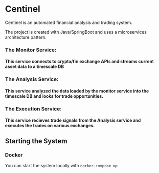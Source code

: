 # Centinel
Centinel is an automated financial analysis and trading system. 

The project is created with Java/SpringBoot and uses a microservices architecture pattern.

### The Monitor Service:
#### This service connects to crypto/fin exchange APIs and streams current asset data to a timescale DB
### The Analysis Service:
#### This service analyzed the data loaded by the monitor service into the timescale DB and looks for trade opportunities.
### The Execution Service:
#### This service recieves trade signals from the Analysis service and executes the trades on various exchanges.

## Starting the System
### Docker
You can start the system locally with 
```docker-compose up```